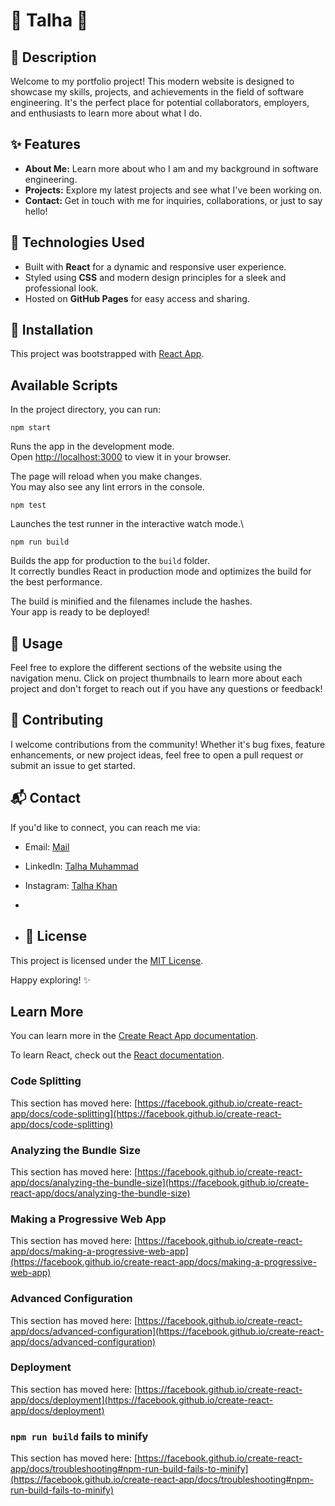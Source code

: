 # 🌟 Talha 🌟

## 📝 Description

Welcome to my portfolio project! This modern website is designed to showcase my skills, projects, and achievements in the field of software engineering. It's the perfect place for potential collaborators, employers, and enthusiasts to learn more about what I do.

## ✨ Features

- **About Me:** Learn more about who I am and my background in software engineering.
- **Projects:** Explore my latest projects and see what I've been working on.
- **Contact:** Get in touch with me for inquiries, collaborations, or just to say hello!

## 🔧 Technologies Used

- Built with **React** for a dynamic and responsive user experience.
- Styled using **CSS** and modern design principles for a sleek and professional look.
- Hosted on **GitHub Pages** for easy access and sharing.

## 🚀 Installation

This project was bootstrapped with [React App](https://github.com/facebook/create-react-app).

## Available Scripts

In the project directory, you can run:

 `npm start`

Runs the app in the development mode.\
Open [http://localhost:3000](http://localhost:3000) to view it in your browser.

The page will reload when you make changes.\
You may also see any lint errors in the console.

 `npm test`

Launches the test runner in the interactive watch mode.\

 `npm run build`

Builds the app for production to the `build` folder.\
It correctly bundles React in production mode and optimizes the build for the best performance.

The build is minified and the filenames include the hashes.\
Your app is ready to be deployed!

## 🎉 Usage

Feel free to explore the different sections of the website using the navigation menu. Click on project thumbnails to learn more about each project and don't forget to reach out if you have any questions or feedback!

## 🤝 Contributing

I welcome contributions from the community! Whether it's bug fixes, feature enhancements, or new project ideas, feel free to open a pull request or submit an issue to get started.

## 📬 Contact

If you'd like to connect, you can reach me via:

- Email: [Mail](mailto:b09230027@student.unimy.edu.my)

- LinkedIn: [Talha Muhammad](https://www.linkedin.com/in/talha1230)
- Instagram: [Talha Khan](https://www.instagram.com/talhakhan.exe/)
- 
- ## 📄 License

This project is licensed under the [MIT License](LICENSE).

Happy exploring! ✨

## Learn More

You can learn more in the [Create React App documentation](https://facebook.github.io/create-react-app/docs/getting-started).

To learn React, check out the [React documentation](https://reactjs.org/).

### Code Splitting

This section has moved here: [https://facebook.github.io/create-react-app/docs/code-splitting](https://facebook.github.io/create-react-app/docs/code-splitting)

### Analyzing the Bundle Size

This section has moved here: [https://facebook.github.io/create-react-app/docs/analyzing-the-bundle-size](https://facebook.github.io/create-react-app/docs/analyzing-the-bundle-size)

### Making a Progressive Web App

This section has moved here: [https://facebook.github.io/create-react-app/docs/making-a-progressive-web-app](https://facebook.github.io/create-react-app/docs/making-a-progressive-web-app)

### Advanced Configuration

This section has moved here: [https://facebook.github.io/create-react-app/docs/advanced-configuration](https://facebook.github.io/create-react-app/docs/advanced-configuration)

### Deployment

This section has moved here: [https://facebook.github.io/create-react-app/docs/deployment](https://facebook.github.io/create-react-app/docs/deployment)

### `npm run build` fails to minify

This section has moved here: [https://facebook.github.io/create-react-app/docs/troubleshooting#npm-run-build-fails-to-minify](https://facebook.github.io/create-react-app/docs/troubleshooting#npm-run-build-fails-to-minify)
